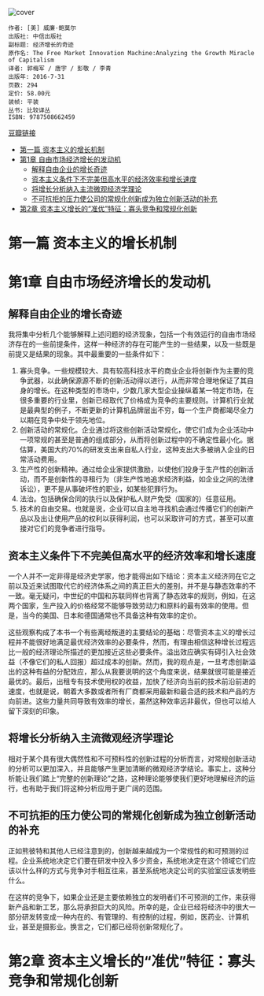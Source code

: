 ![cover](https://img9.doubanio.com/view/subject/s/public/s29060095.jpg)

    作者: [美] 威廉·鲍莫尔
    出版社: 中信出版社
    副标题: 经济增长的奇迹
    原作名: The Free Market Innovation Machine:Analyzing the Growth Miracle of Capitalism
    译者: 郭梅军 / 唐宇 / 彭敬 / 李青
    出版年: 2016-7-31
    页数: 294
    定价: 58.00元
    装帧: 平装
    丛书: 比较译丛
    ISBN: 9787508662459

[豆瓣链接](https://book.douban.com/subject/26879789/)

- [第一篇 资本主义的增长机制](#第一篇-资本主义的增长机制)
- [第1章 自由市场经济增长的发动机](#第1章-自由市场经济增长的发动机)
  - [解释自由企业的增长奇迹](#解释自由企业的增长奇迹)
  - [资本主义条件下不完美但高水平的经济效率和增长速度](#资本主义条件下不完美但高水平的经济效率和增长速度)
  - [将增长分析纳入主流微观经济学理论](#将增长分析纳入主流微观经济学理论)
  - [不可抗拒的压力使公司的常规化创新成为独立创新活动的补充](#不可抗拒的压力使公司的常规化创新成为独立创新活动的补充)
- [第2章 资本主义增长的“准优”特征：寡头竞争和常规化创新](#第2章-资本主义增长的准优特征寡头竞争和常规化创新)

# 第一篇 资本主义的增长机制
# 第1章 自由市场经济增长的发动机
## 解释自由企业的增长奇迹
我将集中分析几个能够解释上述问题的经济现象，包括一个有效运行的自由市场经济存在的一些前提条件，这样一种经济的存在可能产生的一些结果，以及一些既是前提又是结果的现象。其中最重要的一些条件如下：

1. 寡头竞争。一些规模较大、具有较高科技水平的商业企业将创新作为主要的竞争武器，以此确保源源不断的创新活动得以进行，从而非常合理地保证了其自身的增长。在这种类型的市场中，少数几家大型企业操纵着某一特定市场，在很多重要的行业里，创新已经取代了价格成为竞争的主要规则。计算机行业就是最典型的例子，不断更新的计算机品牌层出不穷，每一个生产商都竭尽全力以期在竞争中处于领先地位。
2. 创新活动的常规化。企业通过将这些创新活动常规化，使它们成为企业活动中一项常规的甚至是普通的组成部分，从而将创新过程中的不确定性最小化。据估算，美国大约70%的研发支出来自私人行业，这种支出大多被纳入企业的日常活动费用。
3. 生产性的创新精神。通过给企业家提供激励，以使他们投身于生产性的创新活动，而不是创新性的寻租行为（非生产性地追求经济利益，如企业之间的法律诉讼），更不是从事破坏性的职业，如某些犯罪行为。
4. 法治。包括确保合同的执行以及保护私人财产免受（国家的）任意征用。
5. 技术的自由交易。也就是说，企业可以自主地寻找机会通过传播它们的创新产品以及出让使用产品的权利以获得利润，也可以采取许可的方式，甚至可以直接对它们的竞争者进行指导。

## 资本主义条件下不完美但高水平的经济效率和增长速度
一个人并不一定非得是经济史学家，他才能得出如下结论：资本主义经济同在它之前以及近来试图取代它的经济体系之间的真正巨大的差别，并不是与静态效率的不一致。毫无疑问，中世纪的中国和苏联同样也背离了静态效率的规则，例如，在这两个国家，生产投入的价格经常不能够导致劳动力和原料的最有效率的使用。但是，当今的美国、日本和德国通常也不具备这种有效率的定价。

这些观察构成了本书一个有些离经叛道的主要结论的基础：尽管资本主义的增长过程并不能很好地满足最优经济效率的必要条件，然而，有理由相信这种增长过程远比一般的经济理论所描述的更加接近这些必要条件。溢出效应确实有碍引入社会效益（不像它们的私人回报）超过成本的创新。然而，我的观点是，一旦考虑创新溢出的这种有益的分配效应，那么从我要说明的这个角度来说，结果就很可能是接近最优的。最后，出租专有技术使用权的收益，加快了经济向当前的技术前沿前进的速度，也就是说，朝着大多数或者所有厂商都采用最新和最合适的技术和产品的方向前进。这些力量共同导致有效率的增长，虽然这种效率远非最优，但也可以给人留下深刻的印象。

## 将增长分析纳入主流微观经济学理论
相对于某个具有很大偶然性和不可预料性的创新过程的分析而言，对常规创新活动的分析可以更加深入，并且能够产生更加清晰的微观经济学结论。事实上，这种分析能让我们踏上“完整的创新理论”之路，这种理论能够使我们更好地理解经济的运行，也有助于我们将这种分析应用于更广阔的范围。

## 不可抗拒的压力使公司的常规化创新成为独立创新活动的补充
正如熊彼特和其他人已经注意到的，创新越来越成为一个常规性的和可预测的过程。企业系统地决定它们要在研发中投入多少资金，系统地决定在这个领域它们应该以什么样的方式与竞争对手相互往来，甚至系统地决定公司的实验室应该发明些什么。

在这样的竞争下，如果企业还是主要依赖独立的发明者们不可预测的工作，来获得新产品和新工艺，那么将承担巨大的风险。所幸的是，企业已经将经济中的很大一部分研发转变成一种内在的、有管理的、有控制的过程，例如，医药业、计算机业，甚至是摄影业。换言之，它们都已经将创新常规化了。

# 第2章 资本主义增长的“准优”特征：寡头竞争和常规化创新
















